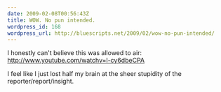 ```yaml
---
date: 2009-02-08T00:56:43Z
title: WOW. No pun intended.
wordpress_id: 168
wordpress_url: http://bluescripts.net/2009/02/wow-no-pun-intended/
---
```


I honestly can't believe this was allowed to air:
<a href="http://www.youtube.com/watchv=l-cy6dbeCPA">http://www.youtube.com/watchv=l-cy6dbeCPA</a>

I feel like I just lost half my brain at the sheer stupidity of the reporter/report/insight.
